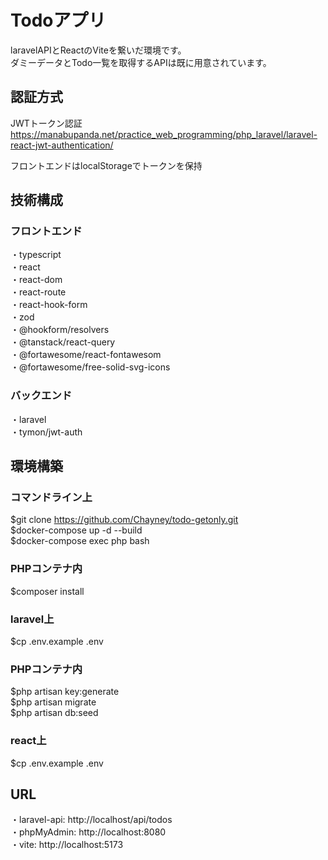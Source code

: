 # Todoアプリ  
laravelAPIとReactのViteを繋いだ環境です。  
ダミーデータとTodo一覧を取得するAPIは既に用意されています。  

## 認証方式  
JWTトークン認証  
https://manabupanda.net/practice_web_programming/php_laravel/laravel-react-jwt-authentication/  

フロントエンドはlocalStorageでトークンを保持  

## 技術構成  
### フロントエンド  
・typescript  
・react  
・react-dom  
・react-route  
・react-hook-form  
・zod  
・@hookform/resolvers  
・@tanstack/react-query  
・@fortawesome/react-fontawesom  
・@fortawesome/free-solid-svg-icons  

### バックエンド  
・laravel  
・tymon/jwt-auth  

## 環境構築

### コマンドライン上
$git clone https://github.com/Chayney/todo-getonly.git  
$docker-compose up -d --build  
$docker-compose exec php bash

### PHPコンテナ内
$composer install

### laravel上
$cp .env.example .env

### PHPコンテナ内
$php artisan key:generate  
$php artisan migrate  
$php artisan db:seed  

### react上  
$cp .env.example .env  

## URL
・laravel-api: http://localhost/api/todos    
・phpMyAdmin: http://localhost:8080  
・vite: http://localhost:5173
